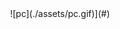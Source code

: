 <!--
<div align="center">
        <img align="center" src="./assets/pc.gif"/>
</div>

-->

<span style="display:block;text-align:center" onClick="0">
	![pc](./assets/pc.gif)](#)
</span>

